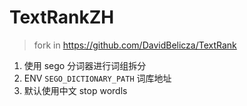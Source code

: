 # TextRankZH

> fork in https://github.com/DavidBelicza/TextRank

1. 使用 sego 分词器进行词组拆分
2. ENV `SEGO_DICTIONARY_PATH` 词库地址
2. 默认使用中文 stop wordls 